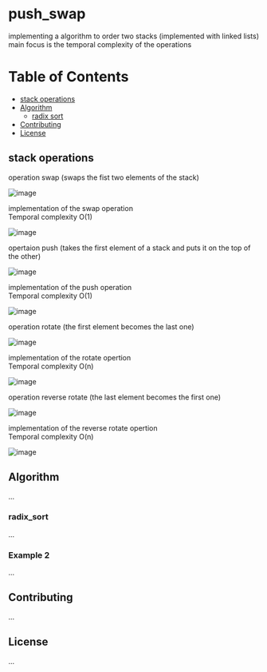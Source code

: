 # push_swap
implementing a algorithm to order two stacks (implemented with linked lists) main focus is the temporal complexity of the operations

# Table of Contents
- [stack operations](#stack-operations)
- [Algorithm](#algoritm)
  - [radix sort](#radix_sort)
- [Contributing](#contributing)
- [License](#license)


## stack operations  
operation swap (swaps the fist two elements of the stack)     

![image](https://github.com/SebastiaoJeronimo/push_swap/assets/99453107/54309cab-975e-45dc-ac23-c8091d1779ec)  


implementation of the swap operation  
Temporal complexity O(1)  


![image](https://github.com/SebastiaoJeronimo/push_swap/assets/99453107/7ab74e42-013e-4007-9968-339758f56c86)  


opertaion push (takes the first element of a stack and puts it on the top of the other)  

![image](https://github.com/SebastiaoJeronimo/push_swap/assets/99453107/a8f73d2e-3ff3-46f8-a0c4-625f8ef42078)  


implementation of the push operation  
Temporal complexity O(1)  

![image](https://github.com/SebastiaoJeronimo/push_swap/assets/99453107/bf012838-c43e-42b0-965b-bce464bb3756)  



operation rotate (the first element becomes the last one)  

![image](https://github.com/SebastiaoJeronimo/push_swap/assets/99453107/6e044fb7-d728-439e-8b61-5e3c94d1c189)  

implementation of the rotate opertion  
Temporal complexity O(n)  

![image](https://github.com/SebastiaoJeronimo/push_swap/assets/99453107/6de54790-b508-4c98-b752-df45632dabaf)  



operation reverse rotate (the last element becomes the first one)  

![image](https://github.com/SebastiaoJeronimo/push_swap/assets/99453107/1aa7f2b4-5015-48c2-8924-7c9d600d3baf)  


implementation of the reverse rotate opertion  
Temporal complexity O(n)  

![image](https://github.com/SebastiaoJeronimo/push_swap/assets/99453107/b8e5740b-9415-4e6a-956d-a8ccc2a498b5)  





## Algorithm
...

### radix_sort
...

### Example 2
...

## Contributing
...

## License
...
